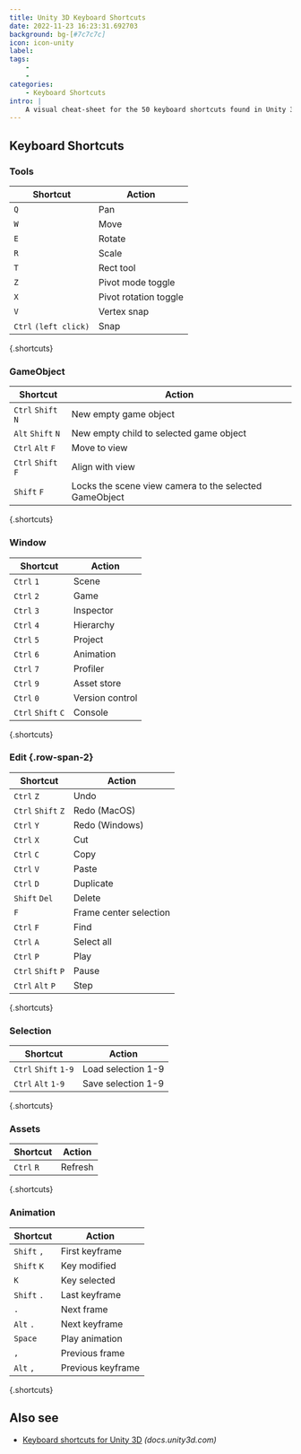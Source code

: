 ```yaml
---
title: Unity 3D Keyboard Shortcuts
date: 2022-11-23 16:23:31.692703
background: bg-[#7c7c7c]
icon: icon-unity
label: 
tags: 
    - 
    - 
categories:
    - Keyboard Shortcuts
intro: |
    A visual cheat-sheet for the 50 keyboard shortcuts found in Unity 3D
---
```




Keyboard Shortcuts
------------------



### Tools

Shortcut | Action
---|---
`Q`  | Pan
`W`  | Move
`E`  | Rotate
`R`  | Scale
`T`  | Rect tool
`Z`  | Pivot mode toggle
`X`  | Pivot rotation toggle
`V`  | Vertex snap
`Ctrl` `(left click)`  | Snap
{.shortcuts}


### GameObject

Shortcut | Action
---|---
`Ctrl` `Shift` `N`  | New empty game object
`Alt` `Shift` `N`  | New empty child to selected game object
`Ctrl` `Alt` `F`  | Move to view
`Ctrl` `Shift` `F`  | Align with view
`Shift` `F`  | Locks the scene view camera to the selected GameObject
{.shortcuts}


### Window

Shortcut | Action
---|---
`Ctrl` `1`  | Scene
`Ctrl` `2`  | Game
`Ctrl` `3`  | Inspector
`Ctrl` `4`  | Hierarchy
`Ctrl` `5`  | Project
`Ctrl` `6`  | Animation
`Ctrl` `7`  | Profiler
`Ctrl` `9`  | Asset store
`Ctrl` `0`  | Version control
`Ctrl` `Shift` `C`  | Console
{.shortcuts}


### Edit {.row-span-2}

Shortcut | Action
---|---
`Ctrl` `Z`  | Undo
`Ctrl` `Shift` `Z`  | Redo (MacOS)
`Ctrl` `Y`  | Redo (Windows)
`Ctrl` `X`  | Cut
`Ctrl` `C`  | Copy
`Ctrl` `V`  | Paste
`Ctrl` `D`  | Duplicate
`Shift` `Del`  | Delete
`F`  | Frame center selection
`Ctrl` `F`  | Find
`Ctrl` `A`  | Select all
`Ctrl` `P`  | Play
`Ctrl` `Shift` `P`  | Pause
`Ctrl` `Alt` `P`  | Step
{.shortcuts}


### Selection

Shortcut | Action
---|---
`Ctrl` `Shift` `1-9`  | Load selection 1-9
`Ctrl` `Alt` `1-9`  | Save selection 1-9
{.shortcuts}


### Assets

Shortcut | Action
---|---
`Ctrl` `R`  | Refresh
{.shortcuts}


### Animation

Shortcut | Action
---|---
`Shift` `,`  | First keyframe
`Shift` `K`  | Key modified
`K`  | Key selected
`Shift` `.`  | Last keyframe
`.`  | Next frame
`Alt` `.`  | Next keyframe
`Space`  | Play animation
`,`  | Previous frame
`Alt` `,`  | Previous keyframe
{.shortcuts}




Also see
--------
- [Keyboard shortcuts for Unity 3D](https://docs.unity3d.com/2018.1/Documentation/Manual/UnityHotkeys.html) _(docs.unity3d.com)_
